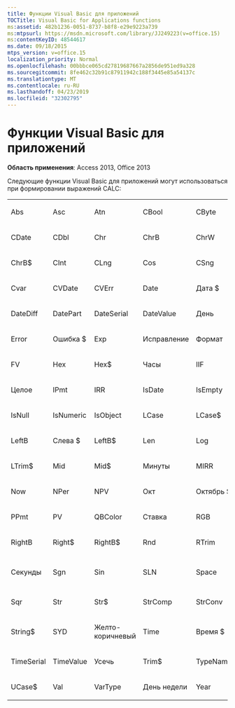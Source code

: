 ```yaml
---
title: Функции Visual Basic для приложений
TOCTitle: Visual Basic for Applications functions
ms:assetid: 482b1236-0051-8737-b8f8-e29e9223a739
ms:mtpsurl: https://msdn.microsoft.com/library/JJ249223(v=office.15)
ms:contentKeyID: 48544617
ms.date: 09/18/2015
mtps_version: v=office.15
localization_priority: Normal
ms.openlocfilehash: 00bbbce065cd27819687667a2856de951ed9a328
ms.sourcegitcommit: 8fe462c32b91c87911942c188f3445e85a54137c
ms.translationtype: MT
ms.contentlocale: ru-RU
ms.lasthandoff: 04/23/2019
ms.locfileid: "32302795"
---
```

# <a name="visual-basic-for-applications-functions"></a>Функции Visual Basic для приложений


**Область применения**: Access 2013, Office 2013

Следующие функции Visual Basic для приложений могут использоваться при формировании выражений CALC:

<table style="width:100%;">
<colgroup>
<col style="width: 16%" />
<col style="width: 16%" />
<col style="width: 16%" />
<col style="width: 16%" />
<col style="width: 16%" />
<col style="width: 16%" />
</colgroup>
<tbody>
<tr class="odd">
<td><p>Abs</p></td>
<td><p>Asc</p></td>
<td><p>Atn</p></td>
<td><p>CBool</p></td>
<td><p>CByte</p></td>
<td><p>CCur</p></td>
</tr>
<tr class="even">
<td><p>CDate</p></td>
<td><p>CDbl</p></td>
<td><p>Chr</p></td>
<td><p>ChrB</p></td>
<td><p>ChrW</p></td>
<td><p>Chr$</p></td>
</tr>
<tr class="odd">
<td><p>ChrB$</p></td>
<td><p>CInt</p></td>
<td><p>CLng</p></td>
<td><p>Cos</p></td>
<td><p>CSng</p></td>
<td><p>CStr</p></td>
</tr>
<tr class="even">
<td><p>Cvar</p></td>
<td><p>CVDate</p></td>
<td><p>CVErr</p></td>
<td><p>Date</p></td>
<td><p>Дата $</p></td>
<td><p>DateAdd</p></td>
</tr>
<tr class="odd">
<td><p>DateDiff</p></td>
<td><p>DatePart</p></td>
<td><p>DateSerial</p></td>
<td><p>DateValue</p></td>
<td><p>День</p></td>
<td><p>DDB</p></td>
</tr>
<tr class="even">
<td><p>Error</p></td>
<td><p>Ошибка $</p></td>
<td><p>Exp</p></td>
<td><p>Исправление</p></td>
<td><p>Формат</p></td>
<td><p>Format$</p></td>
</tr>
<tr class="odd">
<td><p>FV</p></td>
<td><p>Hex</p></td>
<td><p>Hex$</p></td>
<td><p>Часы</p></td>
<td><p>IIF</p></td>
<td><p>InStr</p></td>
</tr>
<tr class="even">
<td><p>Целое</p></td>
<td><p>IPmt</p></td>
<td><p>IRR</p></td>
<td><p>IsDate</p></td>
<td><p>IsEmpty</p></td>
<td><p>IsError</p></td>
</tr>
<tr class="odd">
<td><p>IsNull</p></td>
<td><p>IsNumeric</p></td>
<td><p>IsObject</p></td>
<td><p>LCase</p></td>
<td><p>LCase$</p></td>
<td><p>Left</p></td>
</tr>
<tr class="even">
<td><p>LeftB</p></td>
<td><p>Слева $</p></td>
<td><p>LeftB$</p></td>
<td><p>Len</p></td>
<td><p>Log</p></td>
<td><p>LTrim</p></td>
</tr>
<tr class="odd">
<td><p>LTrim$</p></td>
<td><p>Mid</p></td>
<td><p>Mid$</p></td>
<td><p>Минуты</p></td>
<td><p>MIRR</p></td>
<td><p>Month</p></td>
</tr>
<tr class="even">
<td><p>Now</p></td>
<td><p>NPer</p></td>
<td><p>NPV</p></td>
<td><p>Окт</p></td>
<td><p>Октябрь $</p></td>
<td><p>Плт</p></td>
</tr>
<tr class="odd">
<td><p>PPmt</p></td>
<td><p>PV</p></td>
<td><p>QBColor</p></td>
<td><p>Ставка</p></td>
<td><p>RGB</p></td>
<td><p>Right</p></td>
</tr>
<tr class="even">
<td><p>RightB</p></td>
<td><p>Right$</p></td>
<td><p>RightB$</p></td>
<td><p>Rnd</p></td>
<td><p>RTrim</p></td>
<td><p>RTrim$</p></td>
</tr>
<tr class="odd">
<td><p>Секунды</p></td>
<td><p>Sgn</p></td>
<td><p>Sin</p></td>
<td><p>SLN</p></td>
<td><p>Space</p></td>
<td><p>Пространство $</p></td>
</tr>
<tr class="even">
<td><p>Sqr</p></td>
<td><p>Str</p></td>
<td><p>Str$</p></td>
<td><p>StrComp</p></td>
<td><p>StrConv</p></td>
<td><p>String</p></td>
</tr>
<tr class="odd">
<td><p>String$</p></td>
<td><p>SYD</p></td>
<td><p>Желто-коричневый</p></td>
<td><p>Time</p></td>
<td><p>Время $</p></td>
<td><p>Таймер</p></td>
</tr>
<tr class="even">
<td><p>TimeSerial</p></td>
<td><p>TimeValue</p></td>
<td><p>Усечь</p></td>
<td><p>Trim$</p></td>
<td><p>TypeName</p></td>
<td><p>UCase</p></td>
</tr>
<tr class="odd">
<td><p>UCase$</p></td>
<td><p>Val</p></td>
<td><p>VarType</p></td>
<td><p>День недели</p></td>
<td><p>Year</p></td>
<td><p><br />
</p></td>
</tr>
</tbody>
</table>

